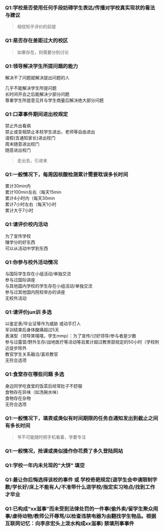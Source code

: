 ### Q1:学校是否使用任何手段妨碍学生表达/传播对学校真实现状的看法与建议

> 相信知乎评价的前提

### Q1:是否存在差距过大的校区

> 如果存在，则需要分别讨论

### Q1:领导解决学生所提问题的能力

解决不了问题就解决提出问题的人


几乎不能解决学生所提问题  
长时间开会之后能解决少部分问题  
尊重学生所提意见并与学生商量后解决绝大部分问题  

### Q1:口罩事件期间进出校规定

禁止外出看病  
禁止或变相禁止本校学生进出，老师等自由进出  
请假(含通知家长)进出校门  
周末随意进出校门  
随意进出校门  

> 走出去，引进来

### Q1:一般情况下，每周因核酸检测累计需要耽误多长时间

累计30min内  
累计100min左右（每天15min  
累计4小时内（每天30min  
累计7小时左右（每天1小时  
累计大于7小时  

### Q1:请评价校内活动

为了宣传学校  
赚学分的好东西  
可以从活动中学到东西  

### Q1:你参与校外活动情况

与国际学生存在小组活动/单独交流  
参与过国际讲座  
与其他国内学校的学生存在小组活动/单独交流  
参与过其他国内院校举办的讲座  
无校外活动  

### Q1:请评价jun训 多选

以鉴定表/毕业证等作为威胁 或动手打人  
军训结束后身体酸痛超过5天  
表演型（领导笑嘻嘻，学生mmp）：为了宣传/讨好领导/参与者是少数  
参与过露营/野外生存/战地医疗等活动等且累计超过教育部规定的50小时（学校附近徒步除外  
教官学生关系融洽/喜欢教官  
无符合选项  

### Q1:食堂存在哪些问题 多选

身边同学吃食堂的饭菜后经常肚子不舒服  
食物存在异味（如洗碗水味）  
食物存在杂物  
无符合选项  

### Q1:一般情况下，填表或类似有时间期限的任务自通知发出到截止之间有多长时间

> 爷不可能随时把手机看着，爷要专注

### Q1:一般情况，抢课或类似操作你花费了多久登陆网站

### Q1:学校一年内未兑现的"大饼"      填空

### Q1:最让你后悔选择该校的事件 或 学校奇葩规定(退学生会申请限制字数/学长好/床上不能有人/不准带什么进学校/指定实习地点/找到工作才毕业

### Q1:已构成“xx滋事”而未受到法律处罚的一件事(偷外卖/留学生聚众闹事/虐待动物/教师公开辱骂/以检查违禁电器为由翻找学生物品。根据互联网记忆：向李彦宏头上泼水构成xx滋事) 禁填刑事事件
